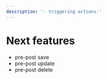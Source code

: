 ```yaml
---
description: '- triggering actions:'
---
```


# Next features

* pre-post save
* pre-post update
* pre-post delete

